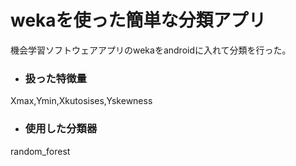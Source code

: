 # wekaを使った簡単な分類アプリ
機会学習ソフトウェアアプリのwekaをandroidに入れて分類を行った。
* ### 扱った特徴量
Xmax,Ymin,Xkutosises,Yskewness
* ### 使用した分類器
random_forest

